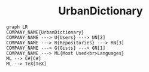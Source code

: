 <h1 align="center">UrbanDictionary</h1>

```mermaid
graph LR
COMPANY_NAME{UrbanDictionary}
COMPANY_NAME ---> U{Users} ---> UN[2]
COMPANY_NAME ---> R{Repositories} ---> RN[3]
COMPANY_NAME ---> G{Gists} ---> GN[1]
COMPANY_NAME ---> ML{Most Used<br>Languages}
ML --> C#[C#]
ML --> TeX[TeX]
```
